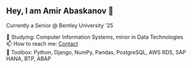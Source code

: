 ## Hey, I am Amir Abaskanov 👋 

Currently a Senior @ Bentley University '25

🌱 Studying: Computer Information Systems, minor in Data Technologies  
📫 How to reach me: [Contact](mailto:amirabaskanov@gmail.com?subject=[GitHub]%20Reach%20Out)  
🚀 Toolbox: Python, Django, NumPy, Pandas, PostgreSQL, AWS RDS, SAP HANA, BTP, ABAP
